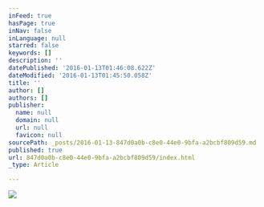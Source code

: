 ```yaml
---
inFeed: true
hasPage: true
inNav: false
inLanguage: null
starred: false
keywords: []
description: ''
datePublished: '2016-01-13T01:46:08.622Z'
dateModified: '2016-01-13T01:45:50.058Z'
title: ''
author: []
authors: []
publisher:
  name: null
  domain: null
  url: null
  favicon: null
sourcePath: _posts/2016-01-13-847d0a0b-c8e0-44e0-9bfa-a2bcbf809d59.md
published: true
url: 847d0a0b-c8e0-44e0-9bfa-a2bcbf809d59/index.html
_type: Article

---
```

![](https://the-grid-user-content.s3-us-west-2.amazonaws.com/95290acd-cf59-496b-ae96-195f2052bbcd.jpg)